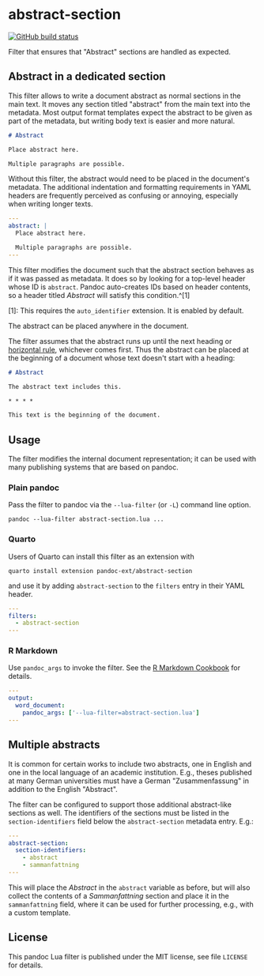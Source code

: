 abstract-section
==================================================================

[![GitHub build status][CI badge]][CI workflow]

Filter that ensures that "Abstract" sections are handled as
expected.

[CI badge]: https://img.shields.io/github/actions/workflow/status/pandoc-ext/abstract-section/ci.yaml?branch=main&logo=github
[CI workflow]: https://github.com/pandoc-ext/abstract-section/actions/workflows/ci.yaml


Abstract in a dedicated section
------------------------------------------------------------------

This filter allows to write a document abstract as normal sections
in the main text. It moves any section titled "abstract" from the
main text into the metadata. Most output format templates expect
the abstract to be given as part of the metadata, but writing body
text is easier and more natural.

``` markdown
# Abstract

Place abstract here.

Multiple paragraphs are possible.
```

Without this filter, the abstract would need to be placed in the
document's metadata. The additional indentation and formatting
requirements in YAML headers are frequently perceived as confusing
or annoying, especially when writing longer texts.

``` yaml
---
abstract: |
  Place abstract here.

  Multiple paragraphs are possible.
---
```


This filter modifies the document such that the abstract section
behaves as if it was passed as metadata. It does so by looking for
a top-level header whose ID is `abstract`. Pandoc auto-creates IDs
based on header contents, so a header titled *Abstract* will
satisfy this condition.^[1]

[1]: This requires the `auto_identifier` extension. It is
     enabled by default.

The abstract can be placed anywhere in the document.

The filter assumes that the abstract runs up until the next
heading or [horizontal rule], whichever comes first. Thus the
abstract can be placed at the beginning of a document whose text
doesn't start with a heading:

``` markdown
# Abstract

The abstract text includes this.

* * * *

This text is the beginning of the document.
```

[horizontal rule]: https://pandoc.org/MANUAL.html#horizontal-rules

Usage
------------------------------------------------------------------

The filter modifies the internal document representation; it can
be used with many publishing systems that are based on pandoc.

### Plain pandoc

Pass the filter to pandoc via the `--lua-filter` (or `-L`) command
line option.

    pandoc --lua-filter abstract-section.lua ...

### Quarto

Users of Quarto can install this filter as an extension with

    quarto install extension pandoc-ext/abstract-section

and use it by adding `abstract-section` to the `filters` entry in
their YAML header.

``` yaml
---
filters:
  - abstract-section
---
```

### R Markdown

Use `pandoc_args` to invoke the filter. See the [R Markdown
Cookbook](https://bookdown.org/yihui/rmarkdown-cookbook/lua-filters.html)
for details.

``` yaml
---
output:
  word_document:
    pandoc_args: ['--lua-filter=abstract-section.lua']
---
```

Multiple abstracts
------------------------------------------------------------------

It is common for certain works to include two abstracts, one in
English and one in the local language of an academic institution.
E.g., theses published at many German universities must have a
German "Zusammenfassung" in addition to the English "Abstract".

The filter can be configured to support those additional
abstract-like sections as well. The identifiers of the sections
must be listed in the `section-identifiers` field below the
`abstract-section` metadata entry. E.g.:

``` yaml
---
abstract-section:
  section-identifiers:
    - abstract
    - sammanfattning
---
```

This will place the *Abstract* in the `abstract` variable as
before, but will also collect the contents of a *Sammanfattning*
section and place it in the `sammanfattning` field, where it can
be used for further processing, e.g., with a custom template.


License
------------------------------------------------------------------

This pandoc Lua filter is published under the MIT license, see
file `LICENSE` for details.
